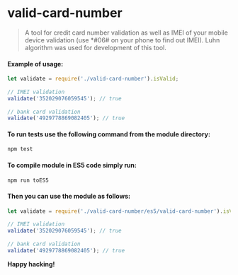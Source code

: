 # valid-card-number

> A tool for credit card number validation as well as IMEI of your mobile device validation (use *#06# on your phone to find out IMEI). Luhn algorithm was used for development of this tool.



#### Example of usage:

```javascript
let validate = require('./valid-card-number').isValid;
        
// IMEI validation
validate('352029076059545'); // true
        
// bank card validation
validate('4929778869082405'); // true
```
    
#### To run tests use the following command from the module directory:

```sh
npm test
```
    
#### To compile module in ES5 code simply run:

```sh
npm run toES5
```
#### Then you can use the module as follows:

```javascript
let validate = require('./valid-card-number/es5/valid-card-number').isValid;
        
// IMEI validation
validate('352029076059545'); // true
        
// bank card validation
validate('4929778869082405'); // true
```

**Happy hacking!**
